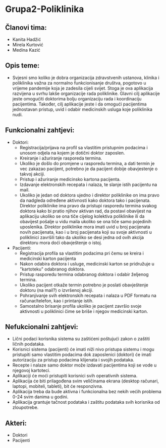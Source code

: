# Grupa2-Poliklinika
## Članovi tima:
- Kanita Hadžić
- Mirela Kurtović
- Medina Kazić

## Opis teme:
- Svjesni smo koliko je dobra organizacija zdravstvenih ustanova, klinika i poliklinika važna za normalno funkcionisanje društva, pogotovo u vrijeme pandemije koja je zadesila cijeli svijet. Stoga je ova aplikacija razvijena u svrhu lakše organizacije rada poliklinike. Glavni cilj aplikacije jeste omogućiti doktorima bolju organizaciju rada i koordinaciju pacijentima. Također, cilj aplikacije jeste i da omogući pacijentima jednostavan pristup, uvid i odabir medicinskih usluga koje poliklinika nudi.

## Funkcionalni zahtjevi:
- Doktori:
  - Registracija/prijava na profil sa vlastitim pristupnim podacima i unosom odjela na kojem je dotični doktor zaposlen.
  - Kreiranje i ažuriranje rasporeda termina.
  - Ukoliko je došlo do promjene u rasporedu termina, a dati termin je vec zakazao pacijent, potrebno je da pacijent dobije obavjestenje o takvoj akciji.
  - Pristup i ažuriranje medicinsko kartona pacijenta.
  - Izdavanje elektronskih recepata i nalaza, te slanje istih pacijentu na mail.
  - Ukoliko je jedan od doktora ujedno i direktor poliklinike on ima pravo da nadgleda određene aktivnosti kako doktora tako i pacijenata. Direktor poliklinike ima pravo da pristupi rasporedu termina svakog doktora kako bi pratio njihov aktivan rad, da postavi obavijest na aplikaciju ukoliko se ona tiče cijelog kolektiva poliklinike ili da obavijest pošalje u vidu maila ukoliko se ona tiče samo pojedinih uposlenika. Direktor poliklinike mora imati uvid u broj pacijenata novih pacijenata, kao i u broj pacijenata koji su svoje aktivnosti u poliklinici završili tako da ukoliko se desi jedna od ovih akcija direktoru mora doći obavještenje o istoj.
- Pacijenti:
  - Registracija profila sa vlastitim podacima pri čemu se kreira i medicinski karton pacijenta
  - Nakon odabira doktora i usluge, medicinski karton se pridružuje u "kartoteku" odabranog doktora.
  - Pristup rasporedu termina odabranog doktora i odabir željenog termina.
  - Ukoliko pacijent otkaže termin potrebno je poslati obavještenje doktoru (na mail?) o izvršenoj akciji.
  - Pohranjivanje svih elektronskih recepata i nalaza u PDF formatu na računar/telefon, kao i printanje istih.
  - Samostalno brisanje profila ukoliko je pacijent završio svoje aktivnosti u poliklinici čime se briše i njegov medicinski karton.

## Nefukcionalni zahtjevi:
- Lični podaci korisnika sistema su zaštićeni poštujući zakon o zaštiti ličnih podataka.
- Korisnici sistema (pacijenti) će imati niži nivo pristupa sistemu i mogu pristupiti samo vlastitim podacima dok zaposlenici (doktori) će imati autorizaciju za pristup podacima klijenata i svojih podataka.
- Recepte i nalaze samo doktor može izdavati pacijentima koji se vode u njegovoj kartoteci.
- Aplikaciji će moći pristupiti korisnici svih operativnih sistema.
- Aplikacija će biti prilagođena svim veličinama ekrana (desktop računari, laptopi, mobiteli, tableti), bit će responzivna.
- Aplikacija treba da bude aktivna i funkcionalna bez nekih većih problema 0-24 svim danima u godini.
- Aplikacija grantuje tačnost podataka i zaštitu podataka svih korisnika od zloupotrebe.

## Akteri:
- Doktori
- Pacijenti
